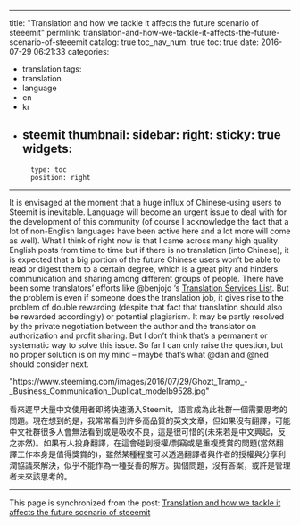 
---
title: "Translation and how we tackle it affects the future scenario of steeemit"
permlink: translation-and-how-we-tackle-it-affects-the-future-scenario-of-steeemit
catalog: true
toc_nav_num: true
toc: true
date: 2016-07-29 06:21:33
categories:
- translation
tags:
- translation
- language
- cn
- kr
- steemit
thumbnail: 
sidebar:
    right:
        sticky: true
widgets:
    -
        type: toc
        position: right
---


<p>It is envisaged at the moment that a huge influx of Chinese-using users to Steemit is inevitable. Language will become an urgent issue to deal with for the development of this community (of course I acknowledge the fact that a lot of non-English languages have been active here and a lot more will come as well). What I think of right now is that I came across many high quality English posts from time to time but if there is no translation (into Chinese), it is expected that a big portion of the future Chinese users won’t be able to read or digest them to a certain degree, which is a great pity and hinders communication and sharing among different groups of people. There have been some translators’ efforts like @benjojo ‘s <a href="https://steemit.com/translation/@benjojo/translation-services-list">Translation Services List</a>. But the problem is even if someone does the translation job, it gives rise to the problem of double rewarding (despite that fact that translation should also be rewarded accordingly) or potential plagiarism. It may be partly resolved by the private negotiation between the author and the translator on authorization and profit sharing. But I don’t think that’s a permanent or systematic way to solve this issue. So far I can only raise the question, but no proper solution is on my mind – maybe that’s what @dan and @ned should consider next. </p>
<p>&quot;https://www.steemimg.com/images/2016/07/29/Ghozt_Tramp_-_Business_Communication_Duplicat_modelb9528.jpg&quot;</p>
<p>看來遲早大量中文使用者即將快速湧入Steemit，語言成為此社群一個需要思考的問題。現在想到的是，我常常看到許多高品質的英文文章，但如果沒有翻譯，可能中文社群很多人會無法看到或是吸收不良，這是很可惜的(未來若是中文興起，反之亦然)。如果有人投身翻譯，在這會碰到授權/剽竊或是重複獎賞的問題(當然翻譯工作本身是值得獎賞的)，雖然某種程度可以透過翻譯者與作者的授權與分享利潤協議來解決，似乎不能作為一種妥善的解方。拋個問題，沒有答案，或許是管理者未來該思考的。  </p>

- - -

This page is synchronized from the post: [Translation and how we tackle it affects the future scenario of steeemit](https://steemit.com/@deanliu/translation-and-how-we-tackle-it-affects-the-future-scenario-of-steeemit)
